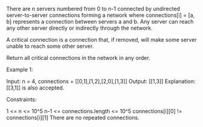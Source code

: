 There are n servers numbered from 0 to n-1 connected by undirected server-to-server connections forming a network where connections[i] = [a, b] represents a connection between servers a and b. Any server can reach any other server directly or indirectly through the network.

A critical connection is a connection that, if removed, will make some server unable to reach some other server.

Return all critical connections in the network in any order.

 

Example 1:



Input: n = 4, connections = [[0,1],[1,2],[2,0],[1,3]]
Output: [[1,3]]
Explanation: [[3,1]] is also accepted.
 

Constraints:

1 <= n <= 10^5
n-1 <= connections.length <= 10^5
connections[i][0] != connections[i][1]
There are no repeated connections.